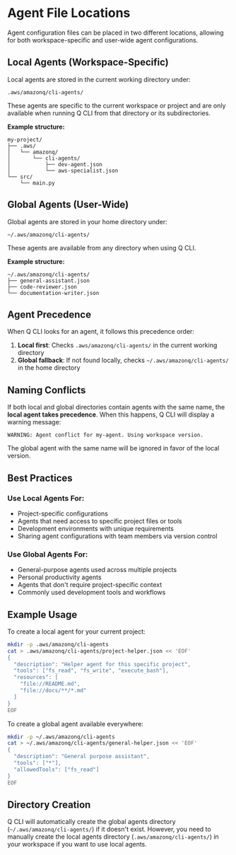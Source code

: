 # Agent File Locations

Agent configuration files can be placed in two different locations, allowing for both workspace-specific and user-wide agent configurations.

## Local Agents (Workspace-Specific)

Local agents are stored in the current working directory under:

```
.aws/amazonq/cli-agents/
```

These agents are specific to the current workspace or project and are only available when running Q CLI from that directory or its subdirectories.

**Example structure:**
```
my-project/
├── .aws/
│   └── amazonq/
│       └── cli-agents/
│           ├── dev-agent.json
│           └── aws-specialist.json
└── src/
    └── main.py
```

## Global Agents (User-Wide)

Global agents are stored in your home directory under:

```
~/.aws/amazonq/cli-agents/
```

These agents are available from any directory when using Q CLI.

**Example structure:**
```
~/.aws/amazonq/cli-agents/
├── general-assistant.json
├── code-reviewer.json
└── documentation-writer.json
```

## Agent Precedence

When Q CLI looks for an agent, it follows this precedence order:

1. **Local first**: Checks `.aws/amazonq/cli-agents/` in the current working directory
2. **Global fallback**: If not found locally, checks `~/.aws/amazonq/cli-agents/` in the home directory

## Naming Conflicts

If both local and global directories contain agents with the same name, the **local agent takes precedence**. When this happens, Q CLI will display a warning message:

```
WARNING: Agent conflict for my-agent. Using workspace version.
```

The global agent with the same name will be ignored in favor of the local version.

## Best Practices

### Use Local Agents For:
- Project-specific configurations
- Agents that need access to specific project files or tools
- Development environments with unique requirements
- Sharing agent configurations with team members via version control

### Use Global Agents For:
- General-purpose agents used across multiple projects
- Personal productivity agents
- Agents that don't require project-specific context
- Commonly used development tools and workflows

## Example Usage

To create a local agent for your current project:

```bash
mkdir -p .aws/amazonq/cli-agents
cat > .aws/amazonq/cli-agents/project-helper.json << 'EOF'
{
  "description": "Helper agent for this specific project",
  "tools": ["fs_read", "fs_write", "execute_bash"],
  "resources": [
    "file://README.md",
    "file://docs/**/*.md"
  ]
}
EOF
```

To create a global agent available everywhere:

```bash
mkdir -p ~/.aws/amazonq/cli-agents
cat > ~/.aws/amazonq/cli-agents/general-helper.json << 'EOF'
{
  "description": "General purpose assistant",
  "tools": ["*"],
  "allowedTools": ["fs_read"]
}
EOF
```

## Directory Creation

Q CLI will automatically create the global agents directory (`~/.aws/amazonq/cli-agents/`) if it doesn't exist. However, you need to manually create the local agents directory (`.aws/amazonq/cli-agents/`) in your workspace if you want to use local agents.
